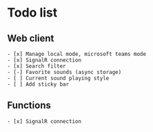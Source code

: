 # Todo list

## Web client

    - [x] Manage local mode, microsoft teams mode
    - [x] SignalR connection
    - [x] Search filter
    - [-] Favorite sounds (async storage)
    - [ ] Current sound playing style
    - [ ] Add sticky bar

## Functions

    - [x] SignalR connection
